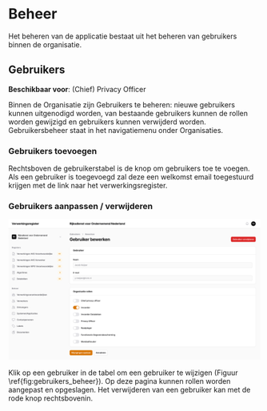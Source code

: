 # Beheer

Het beheren van de applicatie bestaat uit het beheren van gebruikers binnen de organisatie.

## Gebruikers

**Beschikbaar voor**: (Chief) Privacy Officer

Binnen de Organisatie zijn Gebruikers te beheren: nieuwe gebruikers kunnen uitgenodigd worden, van bestaande gebruikers kunnen de rollen worden gewijzigd en gebruikers kunnen verwijderd worden. Gebruikersbeheer staat in het navigatiemenu onder Organisaties.

### Gebruikers toevoegen

Rechtsboven de gebruikerstabel is de knop om gebruikers toe te voegen. Als een gebruiker is toegevoegd zal deze een welkomst email toegestuurd krijgen met de link naar het verwerkingsregister.

### Gebruikers aanpassen / verwijderen

![Gebruikers beheer\label{fig:gebruikers_beheer}](./imgs/04_beheer/01_users_edit.png)

Klik op een gebruiker in de tabel om een gebruiker te wijzigen (Figuur \ref{fig:gebruikers_beheer}). Op deze pagina kunnen rollen worden aangepast en opgeslagen. Het verwijderen van een gebruiker kan met de rode knop rechtsbovenin.
